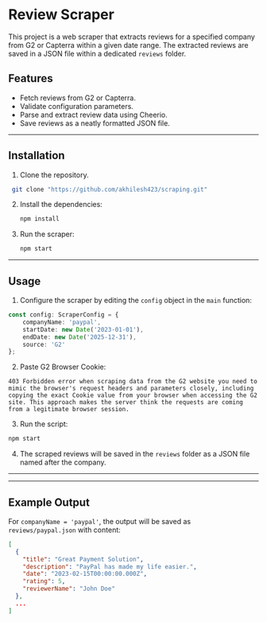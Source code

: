 # Review Scraper

This project is a web scraper that extracts reviews for a specified company from G2 or Capterra within a given date range. The extracted reviews are saved in a JSON file within a dedicated `reviews` folder.

## Features
- Fetch reviews from G2 or Capterra.
- Validate configuration parameters.
- Parse and extract review data using Cheerio.
- Save reviews as a neatly formatted JSON file.

---

## Installation

1. Clone the repository.
```bash 
 git clone "https://github.com/akhilesh423/scraping.git"
 ```
2. Install the dependencies:
   ```bash
   npm install
   ```
3. Run the scraper:
   ```bash
   npm start
   ```
---

## Usage

1. Configure the scraper by editing the `config` object in the `main` function:

```typescript
const config: ScraperConfig = {
    companyName: 'paypal',
    startDate: new Date('2023-01-01'),
    endDate: new Date('2025-12-31'),
    source: 'G2'
};
```
2. Paste G2 Browser Cookie:

```text
403 Forbidden error when scraping data from the G2 website you need to mimic the browser's request headers and parameters closely, including copying the exact Cookie value from your browser when accessing the G2 site. This approach makes the server think the requests are coming from a legitimate browser session.
```

3. Run the script:
```bash
npm start
```

4. The scraped reviews will be saved in the `reviews` folder as a JSON file named after the company.

---

---

## Example Output

For `companyName = 'paypal'`, the output will be saved as `reviews/paypal.json` with content:
```json
[
  {
    "title": "Great Payment Solution",
    "description": "PayPal has made my life easier.",
    "date": "2023-02-15T00:00:00.000Z",
    "rating": 5,
    "reviewerName": "John Doe"
  },
  ...
]
```